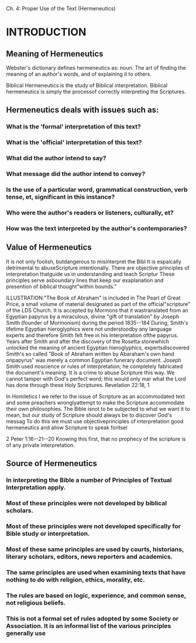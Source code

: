 Ch. 4: Proper Use of the Text (Hermeneutics)

# INTRODUCTION

## Meaning of Hermeneutics

Webster's dictionary defines hermeneutics as: noun. The art of finding the meaning of an author's words, and of explaining it to others.

Biblical Hermeneutics is the study of Biblical interpretation. Biblical hermeneutics is simply the processof correctly interpreting the Scriptures.

## Hermeneutics deals with issues such as:

### What is the 'formal' interpretation of this text?

### What is the 'official' interpretation of this text?

### What did the author intend to say?

### What message did the author intend to convey?

### Is the use of a particular word, grammatical construction, verb tense, et, significant in this instance?

### Who were the author's readers or listeners, culturally, et?

### How was the text interpreted by the author's contemporaries?

## Value of Hermeneutics

It is not only foolish, butdangerous to misinterpret the Bibl It is espaically detrimental to abuseScripture intentionally. There are objective principles of interpretation thatguide us in understanding and teach Scriptur These principles serve asboundary lines that keep our exaplanation and presention of biblical thought"within bounds."

ILLUSTRATION:"The Book of Abraham" is included in The Pearl of Great Price, a small volume of material designated as part of the official"scripture" of the LDS Church. It is accepted by Mormons that it wastranslated from an Egyptian papyrus by a miraculous, divine "gift of translation" by Joseph Smith (founder of Mormonism) during the
period 1835--184 During, Smith's lifetime Egyptian hieroglyphics were not understoodby any language experts and therefore Smith felt free in his interpretation ofthe papyrus. Years after Smith and after the discovery of the Rosetta stonewhich unlocked the meaning of ancient Egyptian hieroglyphics, expertsdiscovered Smith's so called "Book of Abraham written by Abaraham's own hand onpapyrus" was merely a common Egyptian funerary document. Joseph Smith used noscience or rules of interpretation; he completely fabricated the document's meaning. It is a crime to abuse Scripture this way. We cannot tamper with God's perfect word; this would only mar what the Lord has done through these Holy Scriptures. Revelation 22:18, 1

In Homiletics I we refer to the issue of Scripture as an accommodated text and some preachers wronglyattempt to make the Scripture accommodate their own philosophies. The Bible isnot to be subjected to what we want it to mean, but our study of Scripture should always be to discover God's messag To do this we must use objectiveprinciples of interpretation good hermeneutics and allow Scripture to speak foritsel

2 Peter 1:16--21--20 Knowing this first, that no prophecy of the scripture is of any private interpretation.

## Source of Hermeneutics

### In interpreting the Bible a number of Principles of Textual Interpretation apply.

### Most of these principles were not developed by biblical scholars.

### Most of these principles were not developed specifically for Bible study or interpretation.

### Most of these same principles are used by courts, historians, literary scholars, editors, news reporters and academics.

### The same principles are used when examining texts that have nothing to do with religion, ethics, morality, etc.

### The rules are based on logic, experience, and common sense, not religious beliefs.

### This is not a formal set of rules adopted by some Society or Association. It is an informal list of the various principles generally use

